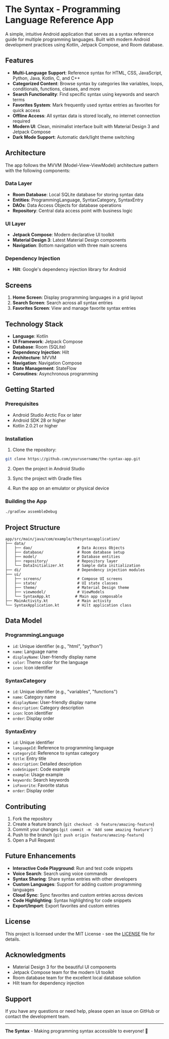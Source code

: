 # The Syntax - Programming Language Reference App

A simple, intuitive Android application that serves as a syntax reference guide for multiple programming languages. Built with modern Android development practices using Kotlin, Jetpack Compose, and Room database.

## Features

- **Multi-Language Support**: Reference syntax for HTML, CSS, JavaScript, Python, Java, Kotlin, C, and C++
- **Categorized Content**: Browse syntax by categories like variables, loops, conditionals, functions, classes, and more
- **Search Functionality**: Find specific syntax using keywords and search terms
- **Favorites System**: Mark frequently used syntax entries as favorites for quick access
- **Offline Access**: All syntax data is stored locally, no internet connection required
- **Modern UI**: Clean, minimalist interface built with Material Design 3 and Jetpack Compose
- **Dark Mode Support**: Automatic dark/light theme switching

## Architecture

The app follows the MVVM (Model-View-ViewModel) architecture pattern with the following components:

### Data Layer
- **Room Database**: Local SQLite database for storing syntax data
- **Entities**: ProgrammingLanguage, SyntaxCategory, SyntaxEntry
- **DAOs**: Data Access Objects for database operations
- **Repository**: Central data access point with business logic

### UI Layer
- **Jetpack Compose**: Modern declarative UI toolkit
- **Material Design 3**: Latest Material Design components
- **Navigation**: Bottom navigation with three main screens

### Dependency Injection
- **Hilt**: Google's dependency injection library for Android

## Screens

1. **Home Screen**: Display programming languages in a grid layout
2. **Search Screen**: Search across all syntax entries
3. **Favorites Screen**: View and manage favorite syntax entries

## Technology Stack

- **Language**: Kotlin
- **UI Framework**: Jetpack Compose
- **Database**: Room (SQLite)
- **Dependency Injection**: Hilt
- **Architecture**: MVVM
- **Navigation**: Navigation Compose
- **State Management**: StateFlow
- **Coroutines**: Asynchronous programming

## Getting Started

### Prerequisites
- Android Studio Arctic Fox or later
- Android SDK 28 or higher
- Kotlin 2.0.21 or higher

### Installation

1. Clone the repository:
```bash
git clone https://github.com/yourusername/the-syntax-app.git
```

2. Open the project in Android Studio

3. Sync the project with Gradle files

4. Run the app on an emulator or physical device

### Building the App

```bash
./gradlew assembleDebug
```

## Project Structure

```
app/src/main/java/com/example/thesyntaxapplication/
├── data/
│   ├── dao/                    # Data Access Objects
│   ├── database/               # Room database setup
│   ├── model/                  # Database entities
│   ├── repository/             # Repository layer
│   └── DataInitializer.kt      # Sample data initialization
├── di/                         # Dependency injection modules
├── ui/
│   ├── screens/                # Compose UI screens
│   ├── state/                  # UI state classes
│   ├── theme/                  # Material Design theme
│   ├── viewmodel/              # ViewModels
│   └── SyntaxApp.kt           # Main app composable
├── MainActivity.kt             # Main activity
└── SyntaxApplication.kt        # Hilt application class
```

## Data Model

### ProgrammingLanguage
- `id`: Unique identifier (e.g., "html", "python")
- `name`: Language name
- `displayName`: User-friendly display name
- `color`: Theme color for the language
- `icon`: Icon identifier

### SyntaxCategory
- `id`: Unique identifier (e.g., "variables", "functions")
- `name`: Category name
- `displayName`: User-friendly display name
- `description`: Category description
- `icon`: Icon identifier
- `order`: Display order

### SyntaxEntry
- `id`: Unique identifier
- `languageId`: Reference to programming language
- `categoryId`: Reference to syntax category
- `title`: Entry title
- `description`: Detailed description
- `codeSnippet`: Code example
- `example`: Usage example
- `keywords`: Search keywords
- `isFavorite`: Favorite status
- `order`: Display order

## Contributing

1. Fork the repository
2. Create a feature branch (`git checkout -b feature/amazing-feature`)
3. Commit your changes (`git commit -m 'Add some amazing feature'`)
4. Push to the branch (`git push origin feature/amazing-feature`)
5. Open a Pull Request

## Future Enhancements

- **Interactive Code Playground**: Run and test code snippets
- **Voice Search**: Search using voice commands
- **Syntax Sharing**: Share syntax entries with other developers
- **Custom Languages**: Support for adding custom programming languages
- **Cloud Sync**: Sync favorites and custom entries across devices
- **Code Highlighting**: Syntax highlighting for code snippets
- **Export/Import**: Export favorites and custom entries

## License

This project is licensed under the MIT License - see the [LICENSE](LICENSE) file for details.

## Acknowledgments

- Material Design 3 for the beautiful UI components
- Jetpack Compose team for the modern UI toolkit
- Room database team for the excellent local database solution
- Hilt team for dependency injection

## Support

If you have any questions or need help, please open an issue on GitHub or contact the development team.

---

**The Syntax** - Making programming syntax accessible to everyone! 🚀
